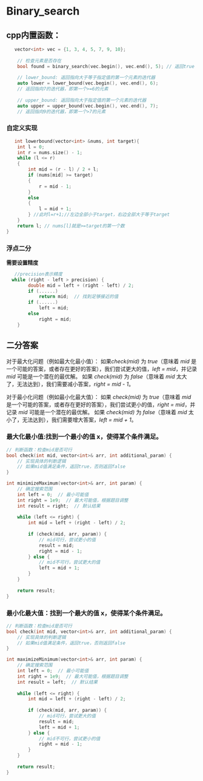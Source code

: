 # Binary_search
## cpp内置函数：
``` cpp
   vector<int> vec = {1, 3, 4, 5, 7, 9, 10};
    
    // 检查元素是否存在
    bool found = binary_search(vec.begin(), vec.end(), 5); // 返回true
    
    // lower_bound: 返回指向大于等于指定值的第一个元素的迭代器
    auto lower = lower_bound(vec.begin(), vec.end(), 6);
    // 返回指向7的迭代器，即第一个>=6的元素
    
    // upper_bound: 返回指向大于指定值的第一个元素的迭代器
    auto upper = upper_bound(vec.begin(), vec.end(), 7);
    // 返回指向9的迭代器，即第一个>7的元素
```
### 自定义实现
```cpp
   int lowerbound(vector<int> &nums, int target){
    int l = 0;
    int r = nums.size() - 1;
    while (l <= r)
    {
        int mid = (r - l) / 2 + l;
        if (nums[mid] >= target)
        {
            r = mid - 1;
        }
        else
        {
            l = mid + 1;
        } //此时l=r+1;//左边全部小于target，右边全部大于等于target
    }
    return l; // nums[l]就是>=target的第一个数
}
```
### 浮点二分
**需要设置精度**
```cpp
   //precision表示精度
  while (right - left > precision) {
        double mid = left + (right - left) / 2;
        if (......)
            return mid;  // 找到足够接近的值
        if (......)
            left = mid;
        else
            right = mid;
    }
```
## 二分答案
对于最大化问题（例如最大化最小值）：
如果*check(mid)* 为 *true*（意味着 *mid* 是一个可能的答案，或者存在更好的答案），我们尝试更大的值，*left = mid*，并记录 *mid* 可能是一个潜在的最优解。
如果 *check(mid)* 为 *false*（意味着 *mid* 太大了，无法达到），我们需要减小答案，*right = mid - 1*。

对于最小化问题（例如最小化最大值）：
如果 *check(mid)* 为 *true*（意味着 *mid* 是一个可能的答案，或者存在更好的答案），我们尝试更小的值，*right = mid*，并记录 *mid* 可能是一个潜在的最优解。
如果 *check(mid)* 为 *false*（意味着 *mid* 太小了，无法达到），我们需要增大答案，*left = mid + 1*。

### 最大化最小值:找到一个最小的值 x，使得某个条件满足。
```cpp
// 判断函数：检查mid是否可行
bool check(int mid, vector<int>& arr, int additional_param) {
    // 实现具体的判断逻辑
    // 如果mid值满足条件，返回true，否则返回false
}

int minimizeMaximum(vector<int>& arr, int param) {
    // 确定搜索范围
    int left = 0;  // 最小可能值
    int right = 1e9;  // 最大可能值，根据题目调整
    int result = right;  // 默认结果
    
    while (left <= right) {
        int mid = left + (right - left) / 2;
        
        if (check(mid, arr, param)) {
            // mid可行，尝试更小的值
            result = mid;
            right = mid - 1;
        } else {
            // mid不可行，尝试更大的值
            left = mid + 1;
        }
    }
    
    return result;
}
```

### 最小化最大值：找到一个最大的值 x，使得某个条件满足。
```cpp
// 判断函数：检查mid是否可行
bool check(int mid, vector<int>& arr, int additional_param) {
    // 实现具体的判断逻辑
    // 如果mid值满足条件，返回true，否则返回false
}

int maximizeMinimum(vector<int>& arr, int param) {
    // 确定搜索范围
    int left = 0;  // 最小可能值
    int right = 1e9;  // 最大可能值，根据题目调整
    int result = left;  // 默认结果
    
    while (left <= right) {
        int mid = left + (right - left) / 2;
        
        if (check(mid, arr, param)) {
            // mid可行，尝试更大的值
            result = mid;
            left = mid + 1;
        } else {
            // mid不可行，尝试更小的值
            right = mid - 1;
        }
    }
    
    return result;
}
```
